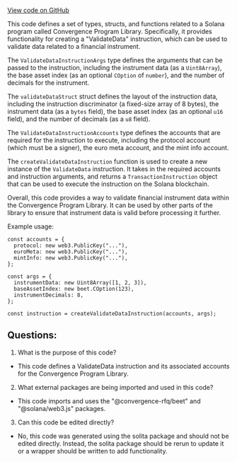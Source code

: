 [View code on GitHub](https://github.com/convergence-rfq/convergence-program-library/psyoptions-european-instrument/js/generated/instructions/validateData.ts)

This code defines a set of types, structs, and functions related to a Solana program called Convergence Program Library. Specifically, it provides functionality for creating a "ValidateData" instruction, which can be used to validate data related to a financial instrument. 

The `ValidateDataInstructionArgs` type defines the arguments that can be passed to the instruction, including the instrument data (as a `Uint8Array`), the base asset index (as an optional `COption` of `number`), and the number of decimals for the instrument. 

The `validateDataStruct` struct defines the layout of the instruction data, including the instruction discriminator (a fixed-size array of 8 bytes), the instrument data (as a `bytes` field), the base asset index (as an optional `u16` field), and the number of decimals (as a `u8` field). 

The `ValidateDataInstructionAccounts` type defines the accounts that are required for the instruction to execute, including the protocol account (which must be a signer), the euro meta account, and the mint info account. 

The `createValidateDataInstruction` function is used to create a new instance of the `ValidateData` instruction. It takes in the required accounts and instruction arguments, and returns a `TransactionInstruction` object that can be used to execute the instruction on the Solana blockchain. 

Overall, this code provides a way to validate financial instrument data within the Convergence Program Library. It can be used by other parts of the library to ensure that instrument data is valid before processing it further. 

Example usage:

```
const accounts = {
  protocol: new web3.PublicKey("..."),
  euroMeta: new web3.PublicKey("..."),
  mintInfo: new web3.PublicKey("..."),
};

const args = {
  instrumentData: new Uint8Array([1, 2, 3]),
  baseAssetIndex: new beet.COption(123),
  instrumentDecimals: 8,
};

const instruction = createValidateDataInstruction(accounts, args);
```
## Questions: 
 1. What is the purpose of this code?
- This code defines a ValidateData instruction and its associated accounts for the Convergence Program Library.

2. What external packages are being imported and used in this code?
- This code imports and uses the "@convergence-rfq/beet" and "@solana/web3.js" packages.

3. Can this code be edited directly?
- No, this code was generated using the solita package and should not be edited directly. Instead, the solita package should be rerun to update it or a wrapper should be written to add functionality.